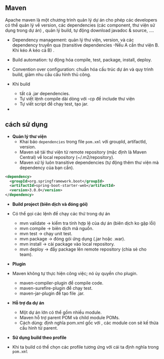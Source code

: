 ## Maven

Apache maven là một chương trình quản lý dự án cho phép các developers có thể quản lý về version, các dependencies (các component, thư viện sử dụng trong dự án) , quản lý build, tự động download javadoc & source, ….

-   Dependency management: quản lý thư viện, version, và các dependency truyền qua (transitive dependencies -Nếu A cần thư viện B. Khi kéo A kéo cả B) .
-   Build automation: tự động hóa compile, test, package, install, deploy.
-   Convention over configuration: chuẩn hóa cấu trúc dự án và quy trình build, giảm nhu cầu cấu hình thủ công.


- Khi build
    - tất cả .jar dependencies.
    - Tự viết lệnh compile dài dòng với -cp để include thư viện
    - Tự viết script để chạy test, tạo jar.

-

## cách sử dụng



-   **Quản lý thư viện**
    -   Khai báo `dependencies` trong file `pom.xml` với groupId, artifactId, version.
    -   Maven sẽ tải thư viện từ remote repository (mặc định là Maven Central) về local repository (~/.m2/repository).
    -   Maven xử lý luôn transitive dependencies (tự động thêm thư viện mà dependency của bạn cần).

```xml
<dependency>
  <groupId>org.springframework.boot</groupId>
  <artifactId>spring-boot-starter-web</artifactId>
  <version>3.0.0</version>
</dependency>
```

-   **Build project (biên dịch và đóng gói)**

-   Có thể gọi các lệnh để chạy các thứ trong dự án

    -   mvn validate → kiểm tra tính hợp lệ của dự án (biên dịch ko gặp lỗi)
    -   mvn compile → biên dịch mã nguồn.
    -   mvn test → chạy unit test.
    -   mvn package → đóng gói ứng dụng (.jar hoặc .war).
    -   mvn install → cài package vào local repository.
    -   mvn deploy → đẩy package lên remote repository (chia sẻ cho team).

-   **Plugin**
-   Maven không tự thực hiện công việc; nó ủy quyền cho plugin.
    - maven-compiler-plugin để compile code.
    - maven-surefire-plugin để chạy test.
    - maven-jar-plugin để tạo file .jar.

- **Hỗ trợ đa dự án**
    - Một dự án lớn có thể gồm nhiều module.
    - Maven hỗ trợ parent POM và child module POMs.
    - Cách dùng: định nghĩa pom.xml gốc với <modules>, các module con sẽ kế thừa cấu hình từ parent.

- **Sử dụng build theo profile**
- Khi ta build có thể chọn các profile tương ứng với cái ta định nghĩa trong `pom.xml`

